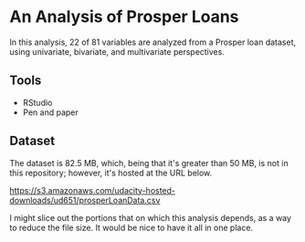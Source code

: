 # An Analysis of Prosper Loans

In this analysis, 22 of 81 variables are analyzed from a Prosper loan dataset, using univariate, bivariate, and multivariate perspectives.

## Tools

- RStudio
- Pen and paper

## Dataset

The dataset is 82.5 MB, which, being that it's greater than 50 MB, is not in this repository; however, it's hosted at the URL below.

https://s3.amazonaws.com/udacity-hosted-downloads/ud651/prosperLoanData.csv

I might slice out the portions that on which this analysis depends, as a way to reduce the file size. It would be nice to have it all in one place.